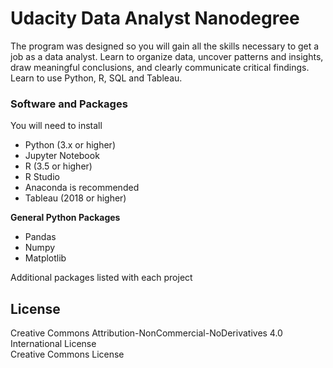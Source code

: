 # Udacity Data Analyst Nanodegree  

The program was designed so you will gain all the skills necessary to get a job as a data analyst.  Learn to organize data, uncover patterns and insights, draw meaningful conclusions, and clearly communicate critical findings. Learn to use Python, R, SQL and Tableau.  

### Software and Packages  
  
You will need to install  
  
- Python (3.x or higher)  
- Jupyter Notebook 
- R (3.5 or higher)
- R Studio  
- Anaconda is recommended  
- Tableau (2018 or higher)
  

**General Python Packages**  
- Pandas  
- Numpy  
- Matplotlib

Additional packages listed with each project  
  
## License  
Creative Commons Attribution-NonCommercial-NoDerivatives 4.0 International License  
Creative Commons License






